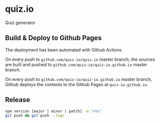 # quiz.io

Quiz generator

## Build & Deploy to Github Pages

The deployment has been automated with Github Actions.

On every push to `github.com/quiz-io/quiz.io` master branch, the sources are
built and pushed to `github.com/quiz-io/quiz-io.github.io` master branch.

On every push to `github.com/quiz-io/quiz-io.github.io` master branch, Github
deploys the contents to the Github Pages at `quiz-io.github.io`.

## Release

```sh
npm version [major | minor | patch] -m "v%s"
git push && git push --tags
```

